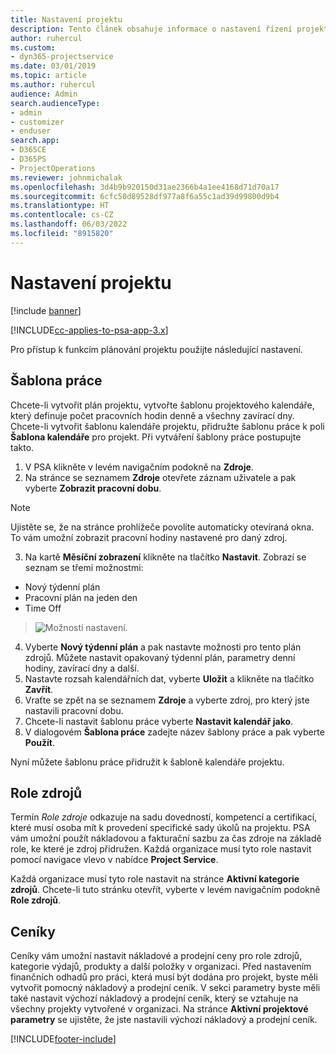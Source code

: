 ```yaml
---
title: Nastavení projektu
description: Tento článek obsahuje informace o nastavení řízení projektu.
author: ruhercul
ms.custom:
- dyn365-projectservice
ms.date: 03/01/2019
ms.topic: article
ms.author: ruhercul
audience: Admin
search.audienceType:
- admin
- customizer
- enduser
search.app:
- D365CE
- D365PS
- ProjectOperations
ms.reviewer: johnmichalak
ms.openlocfilehash: 3d4b9b920150d31ae2366b4a1ee4168d71d70a17
ms.sourcegitcommit: 6cfc50d89528df977a8f6a55c1ad39d99800d9b4
ms.translationtype: HT
ms.contentlocale: cs-CZ
ms.lasthandoff: 06/03/2022
ms.locfileid: "8915820"
---
```

# <a name="project-settings"></a>Nastavení projektu

[!include [banner](../includes/psa-now-project-operations.md)]

[!INCLUDE[cc-applies-to-psa-app-3.x](../includes/cc-applies-to-psa-app-3x.md)]

Pro přístup k funkcím plánování projektu použijte následující nastavení.

## <a name="work-template"></a>Šablona práce

Chcete-li vytvořit plán projektu, vytvořte šablonu projektového kalendáře, který definuje počet pracovních hodin denně a všechny zavírací dny. Chcete-li vytvořit šablonu kalendáře projektu, přidružte šablonu práce k poli **Šablona kalendáře** pro projekt. Při vytváření šablony práce postupujte takto.

1. V PSA klikněte v levém navigačním podokně na **Zdroje**. 
2. Na stránce se seznamem **Zdroje** otevřete záznam uživatele a pak vyberte **Zobrazit pracovní dobu**.

  > [!NOTE]
  > Ujistěte se, že na stránce prohlížeče povolíte automaticky otevíraná okna. To vám umožní zobrazit pracovní hodiny nastavené pro daný zdroj.
  
3. Na kartě **Měsíční zobrazení** klikněte na tlačítko **Nastavit**. Zobrazí se seznam se třemi možnostmi: 

  - Nový týdenní plán
  - Pracovní plán na jeden den
  - Time Off

> ![Možnosti nastavení.](media/project-13.png)

4. Vyberte **Nový týdenní plán** a pak nastavte možnosti pro tento plán zdrojů. Můžete nastavit opakovaný týdenní plán, parametry denní hodiny, zavírací dny a další.
5. Nastavte rozsah kalendářních dat, vyberte **Uložit** a klikněte na tlačítko **Zavřít**. 
6. Vraťte se zpět na se seznamem **Zdroje** a vyberte zdroj, pro který jste nastavili pracovní dobu. 
7. Chcete-li nastavit šablonu práce vyberte **Nastavit kalendář jako**. 
8. V dialogovém **Šablona práce** zadejte název šablony práce a pak vyberte **Použít**. 

Nyní můžete šablonu práce přidružit k šabloně kalendáře projektu.

## <a name="resource-roles"></a>Role zdrojů

Termín *Role zdroje* odkazuje na sadu dovedností, kompetencí a certifikací, které musí osoba mít k provedení specifické sady úkolů na projektu. PSA vám umožní použít nákladovou a fakturační sazbu za čas zdroje na základě role, ke které je zdroj přidružen. Každá organizace musí tyto role nastavit pomocí navigace vlevo v nabídce **Project Service**.

Každá organizace musí tyto role nastavit na stránce **Aktivní kategorie zdrojů**. Chcete-li tuto stránku otevřít, vyberte v levém navigačním podokně **Role zdrojů**.

## <a name="price-lists"></a>Ceníky

Ceníky vám umožní nastavit nákladové a prodejní ceny pro role zdrojů, kategorie výdajů, produkty a další položky v organizaci. Před nastavením finančních odhadů pro práci, která musí být dodána pro projekt, byste měli vytvořit pomocný nákladový a prodejní ceník. V sekci parametry byste měli také nastavit výchozí nákladový a prodejní ceník, který se vztahuje na všechny projekty vytvořené v organizaci. Na stránce **Aktivní projektové parametry** se ujistěte, že jste nastavili výchozí nákladový a prodejní ceník.


[!INCLUDE[footer-include](../includes/footer-banner.md)]

